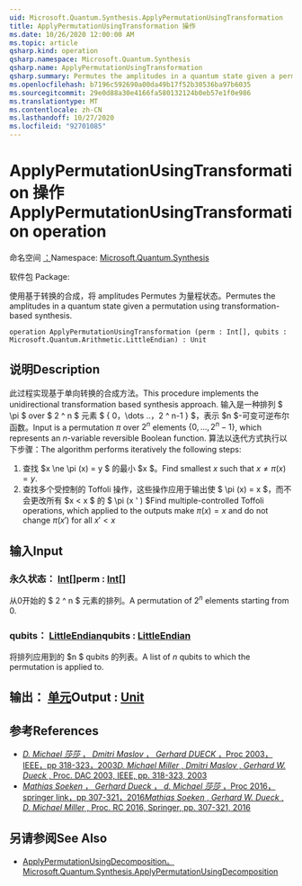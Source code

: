 ```yaml
---
uid: Microsoft.Quantum.Synthesis.ApplyPermutationUsingTransformation
title: ApplyPermutationUsingTransformation 操作
ms.date: 10/26/2020 12:00:00 AM
ms.topic: article
qsharp.kind: operation
qsharp.namespace: Microsoft.Quantum.Synthesis
qsharp.name: ApplyPermutationUsingTransformation
qsharp.summary: Permutes the amplitudes in a quantum state given a permutation using transformation-based synthesis.
ms.openlocfilehash: b7196c592690a00da49b17f52b30536ba97b6035
ms.sourcegitcommit: 29e0d88a30e4166fa580132124b0eb57e1f0e986
ms.translationtype: MT
ms.contentlocale: zh-CN
ms.lasthandoff: 10/27/2020
ms.locfileid: "92701085"
---
```

# <a name="applypermutationusingtransformation-operation"></a><span data-ttu-id="763d8-102">ApplyPermutationUsingTransformation 操作</span><span class="sxs-lookup"><span data-stu-id="763d8-102">ApplyPermutationUsingTransformation operation</span></span>

<span data-ttu-id="763d8-103">命名空间 [：](xref:Microsoft.Quantum.Synthesis)</span><span class="sxs-lookup"><span data-stu-id="763d8-103">Namespace: [Microsoft.Quantum.Synthesis](xref:Microsoft.Quantum.Synthesis)</span></span>

<span data-ttu-id="763d8-104">软件包 [](https://nuget.org/packages/)</span><span class="sxs-lookup"><span data-stu-id="763d8-104">Package: [](https://nuget.org/packages/)</span></span>


<span data-ttu-id="763d8-105">使用基于转换的合成，将 amplitudes Permutes 为量程状态。</span><span class="sxs-lookup"><span data-stu-id="763d8-105">Permutes the amplitudes in a quantum state given a permutation using transformation-based synthesis.</span></span>

```qsharp
operation ApplyPermutationUsingTransformation (perm : Int[], qubits : Microsoft.Quantum.Arithmetic.LittleEndian) : Unit
```


## <a name="description"></a><span data-ttu-id="763d8-106">说明</span><span class="sxs-lookup"><span data-stu-id="763d8-106">Description</span></span>

<span data-ttu-id="763d8-107">此过程实现基于单向转换的合成方法。</span><span class="sxs-lookup"><span data-stu-id="763d8-107">This procedure implements the unidirectional transformation based synthesis approach.</span></span>  <span data-ttu-id="763d8-108">输入是一种排列 $ \pi $ over $ 2 ^ n $ 元素 $ \{ 0，\dots ..，2 ^ n-1 \} $，表示 $n $-可变可逆布尔函数。</span><span class="sxs-lookup"><span data-stu-id="763d8-108">Input is a permutation $\pi$ over $2^n$ elements $\{0, \dots, 2^n-1\}$, which represents an $n$-variable reversible Boolean function.</span></span>
<span data-ttu-id="763d8-109">算法以迭代方式执行以下步骤：</span><span class="sxs-lookup"><span data-stu-id="763d8-109">The algorithm performs iteratively the following steps:</span></span>

1. <span data-ttu-id="763d8-110">查找 $x \ne \pi (x) = y $ 的最小 $x $。</span><span class="sxs-lookup"><span data-stu-id="763d8-110">Find smallest $x$ such that $x \ne \pi(x) = y$.</span></span>
2. <span data-ttu-id="763d8-111">查找多个受控制的 Toffoli 操作，这些操作应用于输出使 $ \pi (x) = x $，而不会更改所有 $x < x $ 的 $ \pi (x ' ) $</span><span class="sxs-lookup"><span data-stu-id="763d8-111">Find multiple-controlled Toffoli operations, which applied to the outputs make $\pi(x) = x$ and do not change $\pi(x')$ for all $x' < x$</span></span>

## <a name="input"></a><span data-ttu-id="763d8-112">输入</span><span class="sxs-lookup"><span data-stu-id="763d8-112">Input</span></span>

### <a name="perm--int"></a><span data-ttu-id="763d8-113">永久状态： [Int](xref:microsoft.quantum.lang-ref.int)[]</span><span class="sxs-lookup"><span data-stu-id="763d8-113">perm : [Int](xref:microsoft.quantum.lang-ref.int)[]</span></span>

<span data-ttu-id="763d8-114">从0开始的 $ 2 ^ n $ 元素的排列。</span><span class="sxs-lookup"><span data-stu-id="763d8-114">A permutation of $2^n$ elements starting from 0.</span></span>


### <a name="qubits--littleendian"></a><span data-ttu-id="763d8-115">qubits： [LittleEndian](xref:Microsoft.Quantum.Arithmetic.LittleEndian)</span><span class="sxs-lookup"><span data-stu-id="763d8-115">qubits : [LittleEndian](xref:Microsoft.Quantum.Arithmetic.LittleEndian)</span></span>

<span data-ttu-id="763d8-116">将排列应用到的 $n $ qubits 的列表。</span><span class="sxs-lookup"><span data-stu-id="763d8-116">A list of $n$ qubits to which the permutation is applied to.</span></span>



## <a name="output--unit"></a><span data-ttu-id="763d8-117">输出： [单元](xref:microsoft.quantum.lang-ref.unit)</span><span class="sxs-lookup"><span data-stu-id="763d8-117">Output : [Unit](xref:microsoft.quantum.lang-ref.unit)</span></span>



## <a name="references"></a><span data-ttu-id="763d8-118">参考</span><span class="sxs-lookup"><span data-stu-id="763d8-118">References</span></span>

- [<span data-ttu-id="763d8-119">*D. Michael 莎莎* ， *Dmitri Maslov* ， *Gerhard DUECK* ，Proc 2003，IEEE，pp 318-323，2003</span><span class="sxs-lookup"><span data-stu-id="763d8-119">*D. Michael Miller* , *Dmitri Maslov* , *Gerhard W. Dueck* , Proc. DAC 2003, IEEE, pp. 318-323, 2003</span></span>](https://doi.org/10.1145/775832.775915)
- [<span data-ttu-id="763d8-120">*Mathias Soeken* ， *Gerhard Dueck* ， *d. Michael 莎莎* ，Proc 2016，springer link，pp 307-321，2016</span><span class="sxs-lookup"><span data-stu-id="763d8-120">*Mathias Soeken* , *Gerhard W. Dueck* , *D. Michael Miller* , Proc. RC 2016, Springer, pp. 307-321, 2016</span></span>](https://doi.org/10.1007/978-3-319-40578-0_22)

## <a name="see-also"></a><span data-ttu-id="763d8-121">另请参阅</span><span class="sxs-lookup"><span data-stu-id="763d8-121">See Also</span></span>

- [<span data-ttu-id="763d8-122">ApplyPermutationUsingDecomposition。</span><span class="sxs-lookup"><span data-stu-id="763d8-122">Microsoft.Quantum.Synthesis.ApplyPermutationUsingDecomposition</span></span>](xref:Microsoft.Quantum.Synthesis.ApplyPermutationUsingDecomposition)
